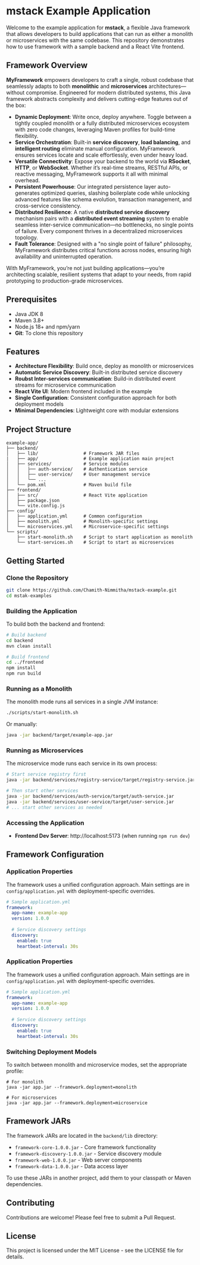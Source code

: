 # mstack Example Application

Welcome to the example application for **mstack**, a flexible Java framework that allows developers to build applications that can run as either a monolith or microservices with the same codebase. This repository demonstrates how to use framework with a sample backend and a React Vite frontend.

## Framework Overview

**MyFramework** empowers developers to craft a single, robust codebase that seamlessly adapts to both **monolithic** and **microservices** architectures—without compromise. Engineered for modern distributed systems, this Java framework abstracts complexity and delivers cutting-edge features out of the box:

- **Dynamic Deployment**: Write once, deploy anywhere. Toggle between a tightly coupled monolith or a fully distributed microservices ecosystem with zero code changes, leveraging Maven profiles for build-time flexibility.
- **Service Orchestration**: Built-in **service discovery**, **load balancing**, and **intelligent routing** eliminate manual configuration. MyFramework ensures services locate and scale effortlessly, even under heavy load.
- **Versatile Connectivity**: Expose your backend to the world via **RSocket**, **HTTP**, or **WebSocket**. Whether it’s real-time streams, RESTful APIs, or reactive messaging, MyFramework supports it all with minimal overhead.
- **Persistent Powerhouse**: Our integrated persistence layer auto-generates optimized queries, slashing boilerplate code while unlocking advanced features like schema evolution, transaction management, and cross-service consistency.
- **Distributed Resilience**: A native **distributed service discovery** mechanism pairs with a **distributed event streaming** system to enable seamless inter-service communication—no bottlenecks, no single points of failure. Every component thrives in a decentralized microservices topology.
- **Fault Tolerance**: Designed with a "no single point of failure" philosophy, MyFramework distributes critical functions across nodes, ensuring high availability and uninterrupted operation.

With MyFramework, you’re not just building applications—you’re architecting scalable, resilient systems that adapt to your needs, from rapid prototyping to production-grade microservices.

## Prerequisites

- Java JDK 8
- Maven 3.8+
- Node.js 18+ and npm/yarn
- **Git**: To clone this repository


## Features

- **Architecture Flexibility**: Build once, deploy as monolith or microservices
- **Automatic Service Discovery**: Built-in distributed service discovery
- **Roubst Inter-services communication**: Build-in distributed event streams for microservice communication
- **React Vite UI**: Modern frontend included in the example
- **Single Configuration**: Consistent configuration approach for both deployment models
- **Minimal Dependencies**: Lightweight core with modular extensions


## Project Structure

```
example-app/
├── backend/
│   ├── lib/                 # Framework JAR files
|   ├── app/                 # Example application main project
│   ├── services/            # Service modules
│   │   ├── auth-service/    # Authentication service
│   │   ├── user-service/    # User management service 
│   │   └── ...
│   └── pom.xml              # Maven build file
├── frontend/
│   ├── src/                 # React Vite application
│   ├── package.json
│   └── vite.config.js
├── config/
│   ├── application.yml      # Common configuration
│   ├── monolith.yml         # Monolith-specific settings
│   └── microservices.yml    # Microservice-specific settings
└── scripts/
    ├── start-monolith.sh    # Script to start application as monolith
    └── start-services.sh    # Script to start as microservices
```

## Getting Started

### Clone the Repository

```bash
git clone https://github.com/Chamith-Nimmitha/mstack-example.git
cd mstak-examples
```

### Building the Application

To build both the backend and frontend:

```bash
# Build backend
cd backend
mvn clean install

# Build frontend
cd ../frontend
npm install
npm run build
```

### Running as a Monolith

The monolith mode runs all services in a single JVM instance:

```bash
./scripts/start-monolith.sh
```

Or manually:

```bash
java -jar backend/target/example-app.jar
```

### Running as Microservices

The microservice mode runs each service in its own process:

```bash
# Start service registry first
java -jar backend/services/registry-service/target/registry-service.jar

# Then start other services
java -jar backend/services/auth-service/target/auth-service.jar
java -jar backend/services/user-service/target/user-service.jar
# ... start other services as needed
```

### Accessing the Application
- **Frontend Dev Server**: http://localhost:5173 (when running `npm run dev`)

## Framework Configuration

### Application Properties

The framework uses a unified configuration approach. Main settings are in `config/application.yml` with deployment-specific overrides.

```yaml
# Sample application.yml
framework:
  app-name: example-app
  version: 1.0.0
  
  # Service discovery settings
  discovery:
    enabled: true
    heartbeat-interval: 30s
```

### Application Properties

The framework uses a unified configuration approach. Main settings are in `config/application.yml` with deployment-specific overrides.

```yaml
# Sample application.yml
framework:
  app-name: example-app
  version: 1.0.0
  
  # Service discovery settings
  discovery:
    enabled: true
    heartbeat-interval: 30s
```

### Switching Deployment Models

To switch between monolith and microservice modes, set the appropriate profile:

```
# For monolith
java -jar app.jar --framework.deployment=monolith

# For microservices
java -jar app.jar --framework.deployment=microservice
```

## Framework JARs

The framework JARs are located in the `backend/lib` directory:

- `framework-core-1.0.0.jar` - Core framework functionality
- `framework-discovery-1.0.0.jar` - Service discovery module
- `framework-web-1.0.0.jar` - Web server components
- `framework-data-1.0.0.jar` - Data access layer

To use these JARs in another project, add them to your classpath or Maven dependencies.

## Contributing

Contributions are welcome! Please feel free to submit a Pull Request.

## License

This project is licensed under the MIT License - see the LICENSE file for details.
